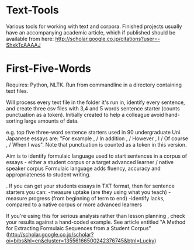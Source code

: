 Text-Tools
==========

Various tools for working with text and corpora.
Finished projects usually have an accompanying academic article, which if published should be available from here: http://scholar.google.co.jp/citations?user=-ShxkTcAAAAJ


First-Five-Words
===========
Requires:  Python, NLTK. Run from commandline in a directory containing text files.

Will process every text file in the folder it's run in, identify every sentence, and create three csv files with 3,4 and 5 words sentence starter (counts punctuation as a token). Initially created to help a colleague avoid hand-sorting large amounts of data. 

e.g. top five three-word sentence starters used in 90 undergraduate Uni Japanese essays are: "For example , / In addition , / However , I / Of course , / When I was". Note that punctuation is counted as a token in this version.

Aim is to identify formulaic language used to start sentences in a corpus of essays - either a student corpus or a target advanced learner / native speaker corpus Formulaic language adds fluency, accuracy and appropriateness to student writing. 

. If you can get your students essays in TXT format, then for sentence starters you can:
-measure uptake (are they using what you teach) 
-measure progress (from beginning of term to end) 
-identify lacks, compared to a native corpus or more advanced learners 


If you're using this for serious analysis rather than lesson planning , check your results against a hand-coded example. See article entitled "A Method for Extracting Formulaic Sequences from a Student Corpus" (http://scholar.google.co.jp/scholar?oi=bibs&hl=en&cluster=13556166500242376745&btnI=Lucky)


